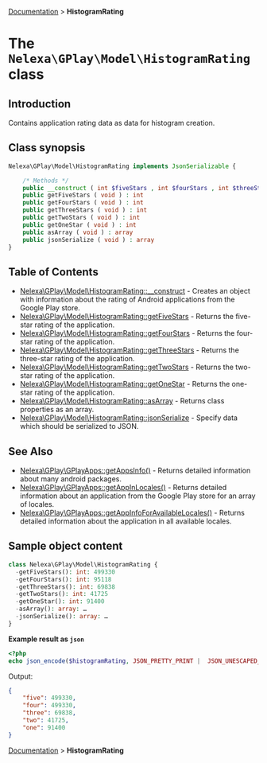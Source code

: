 [Documentation](../../README.md) > **HistogramRating**

# The `Nelexa\GPlay\Model\HistogramRating` class

## Introduction
Contains application rating data as data for histogram creation.

## Class synopsis
```php
Nelexa\GPlay\Model\HistogramRating implements JsonSerializable {

    /* Methods */
    public __construct ( int $fiveStars , int $fourStars , int $threeStars , int $twoStars , int $oneStar ) 
    public getFiveStars ( void ) : int
    public getFourStars ( void ) : int
    public getThreeStars ( void ) : int
    public getTwoStars ( void ) : int
    public getOneStar ( void ) : int
    public asArray ( void ) : array
    public jsonSerialize ( void ) : array
}
```

## Table of Contents
* [Nelexa\GPlay\Model\HistogramRating::__construct](histogramrating.__construct.md) - Creates an object with information about the rating of Android applications from the Google Play store.
* [Nelexa\GPlay\Model\HistogramRating::getFiveStars](histogramrating.getfivestars.md) - Returns the five-star rating of the application.
* [Nelexa\GPlay\Model\HistogramRating::getFourStars](histogramrating.getfourstars.md) - Returns the four-star rating of the application.
* [Nelexa\GPlay\Model\HistogramRating::getThreeStars](histogramrating.getthreestars.md) - Returns the three-star rating of the application.
* [Nelexa\GPlay\Model\HistogramRating::getTwoStars](histogramrating.gettwostars.md) - Returns the two-star rating of the application.
* [Nelexa\GPlay\Model\HistogramRating::getOneStar](histogramrating.getonestar.md) - Returns the one-star rating of the application.
* [Nelexa\GPlay\Model\HistogramRating::asArray](histogramrating.asarray.md) - Returns class properties as an array.
* [Nelexa\GPlay\Model\HistogramRating::jsonSerialize](histogramrating.jsonserialize.md) - Specify data which should be serialized to JSON.


## See Also
* [Nelexa\GPlay\GPlayApps::getAppsInfo()](../GPlayApps/gplayapps.getappsinfo.md) - Returns detailed information about many android packages.
* [Nelexa\GPlay\GPlayApps::getAppInLocales()](../GPlayApps/gplayapps.getappinlocales.md) - Returns detailed information about an application from the Google Play store for an array of locales.
* [Nelexa\GPlay\GPlayApps::getAppInfoForAvailableLocales()](../GPlayApps/gplayapps.getappinfoforavailablelocales.md) - Returns detailed information about the application in all available locales.
## Sample object content
```php
class Nelexa\GPlay\Model\HistogramRating {
  -getFiveStars(): int: 499330
  -getFourStars(): int: 95118
  -getThreeStars(): int: 69838
  -getTwoStars(): int: 41725
  -getOneStar(): int: 91400
  -asArray(): array: …
  -jsonSerialize(): array: …
}
```
**Example result as `json`**
```php
<?php
echo json_encode($histogramRating, JSON_PRETTY_PRINT |  JSON_UNESCAPED_SLASHES | JSON_UNESCAPED_UNICODE | JSON_UNESCAPED_LINE_TERMINATORS);
```
Output:
```json
{
    "five": 499330,
    "four": 499330,
    "three": 69838,
    "two": 41725,
    "one": 91400
}
```

[Documentation](../../README.md) > **HistogramRating**
